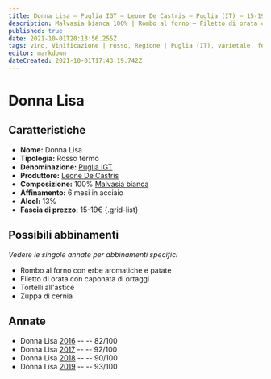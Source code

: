 ```yaml
---
title: Donna Lisa – Puglia IGT – Leone De Castris – Puglia (IT) – 15-19€ – 4★-5★
description: Malvasia bianca 100% | Rombo al forno – Filetto di orata con caponata di ortaggi – Tortelli all'astice – Zuppa di cernia
published: true
date: 2021-10-01T20:13:56.255Z
tags: vino, Vinificazione | rosso, Regione | Puglia (IT), varietale, fermo, Valutazioni | 5 stelle, Alimento | pasta, Alimento-dettagli | tortelli, Aromatizzazione | all'astice, Malvasia bianca, Prezzi | 15-19€, Rombo al forno, Filetto di orata con caponata di ortaggi, Zuppa di cernia, risotto ostriche ed erbe aromatiche
editor: markdown
dateCreated: 2021-10-01T17:43:19.742Z
---
```


# Donna Lisa

## Caratteristiche
- **Nome:** Donna Lisa
- **Tipologia:** Rosso fermo
- **Denominazione:** [Puglia IGT](/denominazioni/Italia/Puglia/IGT/Puglia)
- **Produttore:** [Leone De Castris](/produttori/Italia/Puglia/Leone-De-Castris) 
- **Composizione:** 100% [Malvasia bianca](/vitigni/Italia/bacca-bianca/Malvasia-bianca)
- **Affinamento:** 6 mesi in acciaio
- **Alcol:** 13%
- **Fascia di prezzo:** 15-19€
{.grid-list}



## Possibili abbinamenti
*Vedere le singole annate per abbinamenti specifici*

- Rombo al forno con erbe aromatiche e patate
- Filetto di orata con caponata di ortaggi
- Tortelli all'astice
- Zuppa di cernia


## Annate
- Donna Lisa [2016](vini/Italia/Puglia/Leone-De-Castris/Malvasia/2016) -- <span class="star-2"></span> -- 82/100
- Donna Lisa [2017](vini/Italia/Puglia/Leone-De-Castris/Malvasia/2017) -- <span class="star-5"></span> -- 92/100
- Donna Lisa [2018](vini/Italia/Puglia/Leone-De-Castris/Malvasia/2018) -- <span class="star-4"></span> -- 90/100
- Donna Lisa [2019](vini/Italia/Puglia/Leone-De-Castris/Malvasia/2019) -- <span class="star-5"></span> -- 93/100

